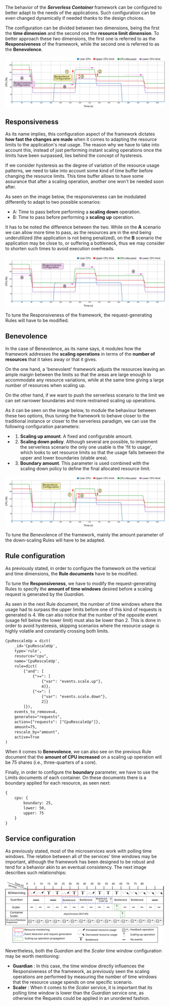 
The behavior of the **_Serverless Container_** framework can be 
configured to better adapt to the needs of the applications. Such 
configuration can be even changed dynamically if needed thanks to the 
design choices.

The configuration can be divided between two dimensions, being the 
first the **time dimension** and the second one the **resource limit 
dimension**. To better approach these two dimensions, the first one 
is referred to as the **Responsiveness** of the framework, while the 
second one is referred to as the **Benevolence**.

![Configuration](img/configuration/configuration.svg) 

## Responsiveness

As its name implies, this configuration aspect of the framework dictates 
**how fast the changes are made** when it comes to adapting the resource 
limits to the application's real usage. The reason why we have to take 
into account this, instead of just performing instant scaling 
operations once the limits have been surpassed, lies behind the concept 
of hysteresis. 

If we consider hysteresis as the degree of variation of the resource 
usage patterns, we need to take into account some kind of time buffer 
before changing the resource limits. This time buffer allows to have 
some assurance that after a scaling operation, another one won't be 
needed soon after.

As seen on the image below, the responsiveness can be modulated 
differently to adapt to two possible scenarios:

* A: Time to pass before performing a **scaling down** operation.
* B: Time to pass before performing a **scaling up** operation.

It has to be noted the difference between the two. While on the **A** 
scenario we can allow more time to pass, as the resources are in the 
end being underutilized (the application is not being penalized), 
on the **B** scenario the application may be close to, or suffering a 
bottleneck, thus we may consider to shorten such times to avoid 
execution overheads.

![Responsiveness Configuration](img/configuration/configuration_responsiveness.svg)

To tune the Responsiveness of the framework, the request-generating 
Rules will have to be modified.

## Benevolence

In the case of Benevolence, as its name says, it modules how the 
framework addresses the **scaling operations** in terms of the **number 
of resources** that it takes away or that it gives. 

On the one hand, a 'benevolent' framework adjusts the resources leaving 
an ample margin between the limits so that the areas are large enough 
to accommodate any resource variations, while at the same time giving 
a large number of resources when scaling up.

On the other hand, if we want to push the serverless scenario to the 
limit we can set narrower boundaries and more restrained scaling up
operations. 

As it can be seen on the image below, to module the behaviour between 
these two options, thus tuning the framework to behave closer to the 
traditional instance or closer to the serverless paradigm, we can use 
the following configuration parameters:

* 1) **Scaling up amount**. A fixed and configurable amount.
* 2) **Scaling down policy**. Although several are possible, to implement
the serverless scenario the only one usable is the 'fit to usage', which
looks to set resource limits so that the usage falls between the upper 
and lower boundaries (stable area).
* 3) **Boundary amount**. This parameter is used combined with the 
scaling down policy to define the final allocated resource limit.

![Benevolence Configuration](img/configuration/configuration_benevolence.svg)

To tune the Benevolence of the framework, mainly the amount parameter of 
the down-scaling Rules will have to be adapted.

## Rule configuration

As previously stated, in order to configure the framework on the vertical
and time dimensions, the **Rule documents** have to be modified.

To tune the **Responsiveness**, we have to modify the request-generating 
Rules to specify the **amount of time windows** desired before a scaling 
request is generated by the *Guardian*.

As seen in the next Rule document, the number of time windows where the
usage had to surpass the upper limits before one of this kind of 
requests is generated is 4. We can also notice that the number of the 
opposite event (usage fell below the lower limit) must also be lower 
than 2. This is done in order to avoid hysteresis, skipping scenarios 
where the resource usage is highly volatile and constantly crossing 
both limits.
```
CpuRescaleUp = dict(
    _id='CpuRescaleUp',
    type='rule',
    resource="cpu",
    name='CpuRescaleUp',
    rule=dict(
        {"and": [
            {">=": [
                {"var": "events.scale.up"},
                4]},
            {"<=": [
                {"var": "events.scale.down"},
                2]}
        ]}),
    events_to_remove=4,
    generates="requests",
    action={"requests": ["CpuRescaleUp"]},
    amount=75,
    rescale_by="amount",
    active=True
)
```

When it comes to **Benevolence**, we can also see on the previous Rule 
document that the **amount of CPU increased** on a scaling up operation 
will be 75 shares (i.e., three-quarters of a core).

Finally, in order to configure the **boundary** parameter, we have to 
use the Limits documents of each container. On these documents there is 
a boundary applied for each resource, as seen next:
```
{
    cpu: {
        boundary: 25,
        lower: 50,
        upper: 75
    }
}
```  

## Service configuration

As previously stated, most of the microservices work with polling time 
windows. The relation between all of the services' time windows may be
important, although the framework has been designed to be robust and
tend for a behavior akin to an eventual consistency. The next image 
describes such relationships:

![Time window analysis](img/configuration/time_window_analysis.svg)


Nevertheless, both the *Guardian* and the *Scaler* time window 
configuration may be worth mentioning:

* **Guardian** : In this case, the time window directly influences the
Responsiveness of the framework, as previously seen the scaling 
operations are performed by measuring the number of time windows that
the resource usage spends on one specific scenario.
* **Scaler** : When it comes to the *Scaler* service, it is important 
that its polling time window is lower than the *Guardian* service one, 
as otherwise the Requests could be applied in an unordered fashion.